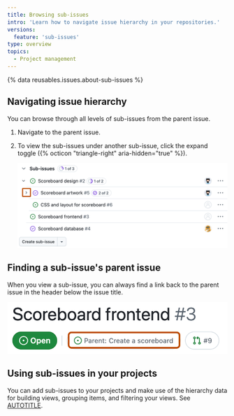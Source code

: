 ```yaml
---
title: Browsing sub-issues
intro: 'Learn how to navigate issue hierarchy in your repositories.'
versions:
  feature: 'sub-issues'
type: overview
topics:
  - Project management
---
```


{% data reusables.issues.about-sub-issues %}

## Navigating issue hierarchy

You can browse through all levels of sub-issues from the parent issue.

1. Navigate to the parent issue.
1. To view the sub-issues under another sub-issue, click the expand toggle ({% octicon "triangle-right" aria-hidden="true" %}).

   ![Screenshot of a sub-issues section. The expand toggle is highlighted with an orange rectangle.](/assets/images/help/issues/sub-issue-expand.png)

## Finding a sub-issue's parent issue

When you view a sub-issue, you can always find a link back to the parent issue in the header below the issue title.

![Screenshot of a sub-issue's header. The link to the parent issue, "Parent: create a scoreboard", is highlighted with an orange rectangle.](/assets/images/help/issues/sub-issue-parent.png)

## Using sub-issues in your projects

You can add sub-issues to your projects and make use of the hierarchy data for building views, grouping items, and filtering your views. See [AUTOTITLE](/issues/planning-and-tracking-with-projects/understanding-fields/about-parent-issue-and-sub-issue-progress-fields).
